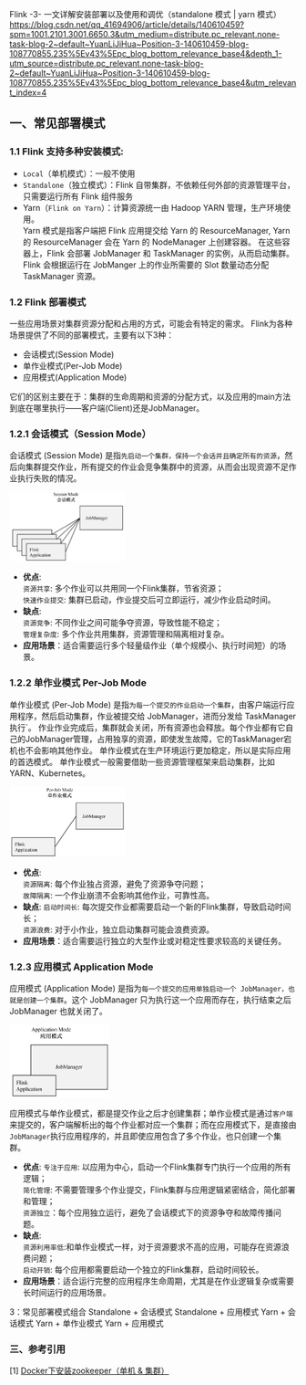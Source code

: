 
Flink -3- 一文详解安装部署以及使用和调优（standalone 模式 | yarn 模式）
https://blog.csdn.net/qq_41694906/article/details/140610459?spm=1001.2101.3001.6650.3&utm_medium=distribute.pc_relevant.none-task-blog-2~default~YuanLiJiHua~Position-3-140610459-blog-108770855.235%5Ev43%5Epc_blog_bottom_relevance_base4&depth_1-utm_source=distribute.pc_relevant.none-task-blog-2~default~YuanLiJiHua~Position-3-140610459-blog-108770855.235%5Ev43%5Epc_blog_bottom_relevance_base4&utm_relevant_index=4
## 一、常见部署模式
### 1.1 Flink 支持多种安装模式:
+ `Local`（单机模式）：一般不使用<br>
+ `Standalone`（独立模式）：Flink 自带集群，不依赖任何外部的资源管理平台，只需要运行所有 Flink 组件服务 
+ Yarn（`Flink on Yarn`）：计算资源统一由 Hadoop YARN 管理，生产环境使用。<br>
Yarn 模式是指客户端把 Flink 应用提交给 Yarn 的 ResourceManager, Yarn 的 ResourceManager 会在 Yarn 的 NodeManager 上创建容器。
在这些容器上，Flink 会部署 JobManager 和 TaskManager 的实例，从而启动集群。Flink 会根据运行在 JobManger 上的作业所需要的 Slot 数量动态分配 TaskManager 资源。

### 1.2 Flink 部署模式
一些应用场景对集群资源分配和占用的方式，可能会有特定的需求。 Flink为各种场景提供了不同的部署模式，主要有以下3种：
+ 会话模式(Session Mode)
+ 单作业模式(Per-Job Mode)
+ 应用模式(Application Mode)

它们的区别主要在于：集群的生命周期和资源的分配方式，以及应用的main方法到底在哪里执行——客户端(Client)还是JobManager。

### 1.2.1 会话模式（Session Mode）
会话模式 (Session Mode) 是指`先启动一个集群，保持一个会话并且确定所有的资源`，然后向集群提交作业，所有提交的作业会竞争集群中的资源，从而会出现资源不足作业执行失败的情况。

<img src="images/flink02/deploy_session_mode.png" width="40%" height="40%" alt=""><br>

+ **优点**: <br>
`资源共享`: 多个作业可以共用同一个Flink集群，节省资源；<br>
`快速作业提交`: 集群已启动，作业提交后可立即运行，减少作业启动时间。
+ **缺点**: <br>
`资源竞争`: 不同作业之间可能争夺资源，导致性能不稳定；<br>
`管理复杂度`: 多个作业共用集群，资源管理和隔离相对复杂。
+ **应用场景**：适合需要运行多个轻量级作业（单个规模小、执行时间短）的场景。

### 1.2.2 单作业模式 Per-Job Mode
单作业模式 (Per-Job Mode) 是指`为每一个提交的作业启动一个集群`，由客户端运行应用程序，然后启动集群，作业被提交给 JobManager，进而分发给 TaskManager 执行`。
作业作业完成后，集群就会关闭，所有资源也会释放。每个作业都有它自己的JobManager管理，占用独享的资源，即使发生故障，它的TaskManager宕机也不会影响其他作业。
单作业模式在生产环境运行更加稳定，所以是实际应用的首选模式。
单作业模式一般需要借助一些资源管理框架来启动集群，比如 YARN、Kubernetes。

<img src="images/flink02/deploy_per_job_mode.png" width="40%" height="40%" alt=""><br>

+ **优点**: <br>
`资源隔离`: 每个作业独占资源，避免了资源争夺问题；<br>
`故障隔离`: 一个作业崩溃不会影响其他作业，可靠性高。
+ **缺点**: 
`启动时间长`: 每次提交作业都需要启动一个新的Flink集群，导致启动时间长；<br>
`资源浪费`: 对于小作业，独立启动集群可能会浪费资源。
+ **应用场景**：适合需要运行独立的大型作业或对稳定性要求较高的关键任务。

### 1.2.3 应用模式 Application Mode
应用模式 (Application Mode) 是指为`每一个提交的应用单独启动一个 JobManager，也就是创建一个集群`。这个 JobManager 只为执行这一个应用而存在，执行结束之后 JobManager 也就关闭了。

<img src="images/flink02/deploy_application_mode.png" width="35%" height="35%" alt=""><br>

应用模式与单作业模式，都是提交作业之后才创建集群；单作业模式是通过`客户端`来提交的，客户端解析出的每个作业都对应一个集群；而在应用模式下，是直接由`JobManager`执行应用程序的，并且即使应用包含了多个作业，也只创建一个集群。


+ **优点**: 
 `专注于应用`: 以应用为中心，启动一个Flink集群专门执行一个应用的所有逻辑；<br>
 `简化管理`: 不需要管理多个作业提交，Flink集群与应用逻辑紧密结合，简化部署和管理；<br>
 `资源独立`：每个应用独立运行，避免了会话模式下的资源争夺和故障传播问题。<br>
+ **缺点**: <br>
  `资源利用率低`:和单作业模式一样，对于资源要求不高的应用，可能存在资源浪费问题；<br>
  `启动开销`: 每个应用都需要启动一个独立的Flink集群，启动时间较长。<br>
+ **应用场景**：适合运行完整的应用程序生命周期，尤其是在作业逻辑复杂或需要长时间运行的应用场景。


3：常见部署模式组合
Standalone + 会话模式
Standalone + 应用模式
Yarn + 会话模式
Yarn + 单作业模式
Yarn + 应用模式

### 三、参考引用
[1] [Docker下安装zookeeper（单机 & 集群）](https://www.cnblogs.com/LUA123/p/11428113.html)<br>